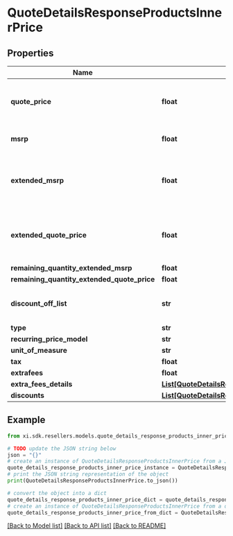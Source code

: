 # QuoteDetailsResponseProductsInnerPrice


## Properties

Name | Type | Description | Notes
------------ | ------------- | ------------- | -------------
**quote_price** | **float** | Ingram Micro quoted price specific to the reseller and quote. | [optional] 
**msrp** | **float** | Manufacturer Suggested Retail Price | [optional] 
**extended_msrp** | **float** | Extended MSRP - Manufacturer Suggested Retail Price X Quantity | [optional] 
**extended_quote_price** | **float** | Extended reseller quoted price (cost to reseller) X Quantity | [optional] 
**remaining_quantity_extended_msrp** | **float** |  | [optional] 
**remaining_quantity_extended_quote_price** | **float** |  | [optional] 
**discount_off_list** | **str** | Discount off list percentage extended | [optional] 
**type** | **str** |  | [optional] 
**recurring_price_model** | **str** |  | [optional] 
**unit_of_measure** | **str** |  | [optional] 
**tax** | **float** |  | [optional] 
**extrafees** | **float** |  | [optional] 
**extra_fees_details** | [**List[QuoteDetailsResponseProductsInnerPriceExtraFeesDetailsInner]**](QuoteDetailsResponseProductsInnerPriceExtraFeesDetailsInner.md) |  | [optional] 
**discounts** | [**List[QuoteDetailsResponseProductsInnerPriceDiscountsInner]**](QuoteDetailsResponseProductsInnerPriceDiscountsInner.md) |  | [optional] 

## Example

```python
from xi.sdk.resellers.models.quote_details_response_products_inner_price import QuoteDetailsResponseProductsInnerPrice

# TODO update the JSON string below
json = "{}"
# create an instance of QuoteDetailsResponseProductsInnerPrice from a JSON string
quote_details_response_products_inner_price_instance = QuoteDetailsResponseProductsInnerPrice.from_json(json)
# print the JSON string representation of the object
print(QuoteDetailsResponseProductsInnerPrice.to_json())

# convert the object into a dict
quote_details_response_products_inner_price_dict = quote_details_response_products_inner_price_instance.to_dict()
# create an instance of QuoteDetailsResponseProductsInnerPrice from a dict
quote_details_response_products_inner_price_from_dict = QuoteDetailsResponseProductsInnerPrice.from_dict(quote_details_response_products_inner_price_dict)
```
[[Back to Model list]](../README.md#documentation-for-models) [[Back to API list]](../README.md#documentation-for-api-endpoints) [[Back to README]](../README.md)


